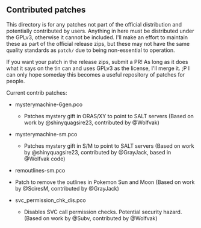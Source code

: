 Contributed patches
----------------------

This directory is for any patches not part of the official distribution and potentially contributed by users. Anything in here must be distributed under the GPLv3, otherwise it cannot be included. I'll make an effort to maintain these as part of the official release zips, but these may not have the same quality standards as `patch/` due to being non-essential to operation.

If you want your patch in the release zips, submit a PR! As long as it does what it says on the tin can and uses GPLv3 as the license, I'll merge it. ;P I can only hope someday this becomes a useful repository of patches for people.

Current contrib patches:

 * mysterymachine-6gen.pco
   * Patches mystery gift in ORAS/XY to point to SALT servers (Based on work by @shinyquagsire23, contributed by @Wolfvak)

 * mysterymachine-sm.pco
   * Patches mystery gift in S/M to point to SALT servers (Based on work by @shinyquagsire23, contributed by @GrayJack, based in @Wolfvak code)
 
  * remoutlines-sm.pco
   * Patch to remove the outlines in Pokemon Sun and Moon (Based on work by @SciresM, contributed by @GrayJack)

 * svc_permission_chk_dis.pco
   * Disables SVC call permission checks. Potential security hazard. (Based on work by @Subv, contributed by @Wolfvak)
